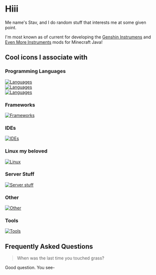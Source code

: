 # Hiii

Me name's Stav, and I do random stuff that interests me at some given point.

I'm most known as of current for developing the [Genshin Instrumens](https://www.curseforge.com/minecraft/mc-mods/genshin-instruments) and [Even More Instruments](https://www.curseforge.com/minecraft/mc-mods/even-more-instruments) mods for Minecraft Java!

## Cool icons I associate with

### Programming Languages
[![Languages](https://go-skill-icons.vercel.app/api/icons?i=kotlin,java,py,coffeescript,dart,visualbasic,asm)](https://skillicons.dev)
<br/>
[![Languages](https://go-skill-icons.vercel.app/api/icons?i=cs,cpp,c)](https://skillicons.dev)
<br/>
[![Languages](https://go-skill-icons.vercel.app/api/icons?i=html,css,js)](https://skillicons.dev)
<!--

[![Languages](https://go-skill-icons.vercel.app/api/icons?i=kotlin,java,cs,cpp,c,coffeescript,py,js,html,css,dart,visualbasic,asm&perline=7)](https://skillicons.dev)-->

### Frameworks
[![Frameworks](https://go-skill-icons.vercel.app/api/icons?i=jetpackcompose,flutter,unity,nodejs,processing,arduino,bots)](https://skillicons.dev)

### IDEs
[![IDEs](https://go-skill-icons.vercel.app/api/icons?i=visualstudio,vscode,idea,androidstudio,eclipse)](https://skillicons.dev)

### Linux my beloved
[![Linux](https://go-skill-icons.vercel.app/api/icons?i=linux,bash,wsl,docker)](https://skillicons.dev)

### Server Stuff
[![Server stuff](https://go-skill-icons.vercel.app/api/icons?i=virtualbox,mysql,sqlite)](https://skillicons.dev)

### Other
[![Other](https://go-skill-icons.vercel.app/api/icons?i=gradle,git,regex)](https://skillicons.dev)

### Tools
[![Tools](https://go-skill-icons.vercel.app/api/icons?i=gimp,davinci)](https://skillicons.dev)

## Frequently Asked Questions

> When was the last time you touched grass?

Good question. You see-

<!--
**StavWasPlayZ/stavwasplayz** is a ✨ _special_ ✨ repository because its `README.md` (this file) appears on your GitHub profile.

Here are some ideas to get you started:

- 🔭 I’m currently working on ...
- 🌱 I’m currently learning ...
- 👯 I’m looking to collaborate on ...
- 🤔 I’m looking for help with ...
- 💬 Ask me about ...
- 📫 How to reach me: ...
- 😄 Pronouns: ...
- ⚡ Fun fact: ...
-->
